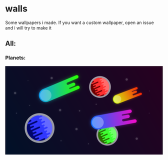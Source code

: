 # walls
Some wallpapers i made.
If you want a custom wallpaper, open an issue and i will try to make it

## All:
### Planets:
![planets](https://github.com/ranfdev/walls/raw/master/planets.png "Planets wallpaper")
